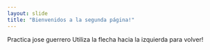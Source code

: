 ```yaml
---
layout: slide
title: "Bienvenidos a la segunda página!"
---
```

Practica jose guerrero
Utiliza la flecha hacia la izquierda para volver!
